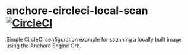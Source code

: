 # anchore-circleci-local-scan [![CircleCI](https://circleci.com/gh/Btodhunter/anchore-circleci-local-scan.svg?style=svg)](https://circleci.com/gh/Btodhunter/anchore-circleci-local-scan)

Simple CircleCI configuration example for scanning a locally built image using the Anchore Engine Orb.
